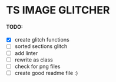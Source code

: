 # TS IMAGE GLITCHER

#### TODO:
- [x] create glitch functions
- [ ] sorted sections glitch
- [ ] add linter
- [ ] rewrite as class
- [ ] check for png files
- [ ] create good readme file :)
